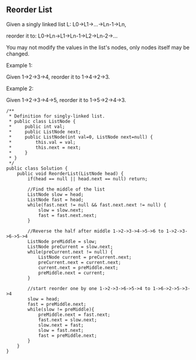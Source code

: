 ## Reorder List

Given a singly linked list L: L0→L1→…→Ln-1→Ln,

reorder it to: L0→Ln→L1→Ln-1→L2→Ln-2→…

You may not modify the values in the list's nodes, only nodes itself may be changed.

Example 1:

Given 1->2->3->4, reorder it to 1->4->2->3.

Example 2:

Given 1->2->3->4->5, reorder it to 1->5->2->4->3.

```
/**
 * Definition for singly-linked list.
 * public class ListNode {
 *     public int val;
 *     public ListNode next;
 *     public ListNode(int val=0, ListNode next=null) {
 *         this.val = val;
 *         this.next = next;
 *     }
 * }
 */
public class Solution {
    public void ReorderList(ListNode head) {
        if(head == null || head.next == null) return;
        
        //Find the middle of the list
        ListNode slow = head;
        ListNode fast = head;
        while(fast.next != null && fast.next.next != null) {
            slow = slow.next;
            fast = fast.next.next;
        }
       
        //Reverse the half after middle 1->2->3->4->5->6 to 1->2->3->6->5->4
        ListNode preMiddle = slow;
        ListNode preCurrent = slow.next;
        while(preCurrent.next != null) {
            ListNode current = preCurrent.next;
            preCurrent.next = current.next;
            current.next = preMiddle.next;
            preMiddle.next = current;
        }
        
        //start reorder one by one 1->2->3->6->5->4 to 1->6->2->5->3->4
        slow = head;
        fast = preMiddle.next;
        while(slow != preMiddle){
            preMiddle.next = fast.next;
            fast.next = slow.next;
            slow.next = fast;
            slow = fast.next;
            fast = preMiddle.next;
        }
    }
}
```
